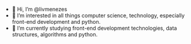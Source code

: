 - 👋 Hi, I’m @livmenezes
- 👀 I’m interested in all things computer science, technology, especially front-end development and python.
- 🌱 I’m currently studying front-end development technologies, data structures, algorithms and python.
